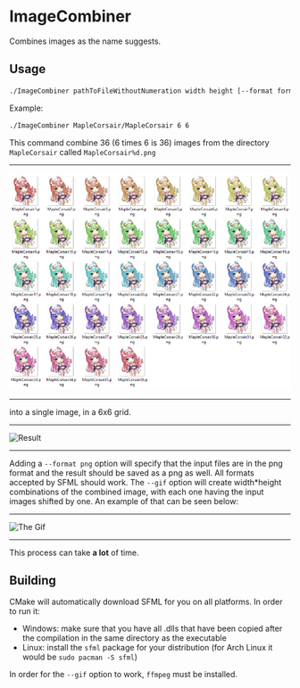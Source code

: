 # ImageCombiner
Combines images as the name suggests.

## Usage
```sh
./ImageCombiner pathToFileWithoutNumeration width height [--format format] [--gif]
```
Example:
```sh
./ImageCombiner MapleCorsair/MapleCorsair 6 6
```
This command combine 36 (6 times 6 is 36) images from the directory `MapleCorsair` called `MapleCorsair%d.png` 
***
![Contents of the directory](images/MapleCorsairs.png)
***
into a single image, in a 6x6 grid. 
***
![Result](images/MapleCorsairCombined.png)
***
Adding a `--format png` option will specify that the input files are in the png format and the result should be saved as a png as well. All formats accepted by SFML should work. The `--gif` option will create width*height combinations of the combined image, with each one having the input images shifted by one. An example of that can be seen below:
***
![The Gif](https://cdn.discordapp.com/attachments/490264582888226828/1085256967871811706/MapleCorsairCombinedGIF.gif)
***
This process can take **a lot** of time.
## Building

CMake will automatically download SFML for you on all platforms. In order to run it:
- Windows: make sure that you have all .dlls that have been copied after the compilation in the same directory as the executable
- Linux: install the `sfml` package for your distribution (for Arch Linux it would be `sudo pacman -S sfml`)  

In order for the `--gif` option to work, `ffmpeg` must be installed.